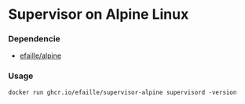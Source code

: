 # Supervisor on Alpine Linux

### Dependencie

- [efaille/alpine]

### Usage

```
docker run ghcr.io/efaille/supervisor-alpine supervisord -version
```

[efaille/alpine]: //github.com/efaille/dockerfiles/tree/master/alpine
